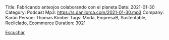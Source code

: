 Title: Fabricando anteojos colaborando con el planeta 
Date: 2021-01-30
Category: Podcast
Mp3: https://s.danilorca.com/2021-01-30.mp3
Company: Karün
Person: Thomas Kimber
Tags: Moda, EmpresaB, Sustentable, Recliclado, Ecommerce
Duration: 3021

<a href="https://s.danilorca.com/2021-01-30.mp3" type="audio/mpeg">
Escuchar
</a>
